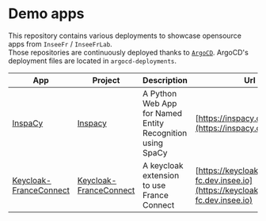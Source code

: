# Demo apps

This repository contains various deployments to showcase opensource apps from `InseeFr` / `InseeFrLab`.  
Those repositories are continuously deployed thanks to [`ArgoCD`](https://argoproj.github.io/argo-cd/). ArgoCD's deployment files are located in `argocd-deployments`.

| App | Project | Description | Url |
|---|---|---|---|
| [InspaCy](apps/inspacy) | [Inspacy](https://github.com/inseefrlab/inspacy-ui) | A Python Web App for Named Entity Recognition using SpaCy | [https://inspacy.dev.insee.io](https://inspacy.dev.insee.io) |
| [Keycloak-FranceConnect](apps/keycloak-franceconnect) | [Keycloak-FranceConnect](https://github.com/inseefr/Keycloak-FranceConnect) | A keycloak extension to use France Connect | [https://keycloak-demo-fc.dev.insee.io](https://keycloak-demo-fc.dev.insee.io) |
